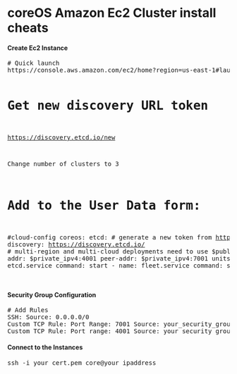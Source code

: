 coreOS Amazon Ec2 Cluster install cheats
========================================

<h4>Create Ec2 Instance</h4>
<pre>
# Quick launch
https://console.aws.amazon.com/ec2/home?region=us-east-1#launchAmi=ami-6e2ecd06

# Get new discovery URL token
https://discovery.etcd.io/new

Change number of clusters to 3

# Add to the User Data form:

#cloud-config
coreos:
  etcd:
    # generate a new token from https://discovery.etcd.io/new
    discovery: https://discovery.etcd.io/<token>
    # multi-region and multi-cloud deployments need to use $public_ipv4
    addr: $private_ipv4:4001
    peer-addr: $private_ipv4:7001
  units:
    - name: etcd.service
      command: start
    - name: fleet.service
      command: start

</pre>

<h4>Security Group Configuration</h4>
<pre>
# Add Rules
SSH: Source: 0.0.0.0/0
Custom TCP Rule: Port Range: 7001 Source: your_security_group_id
Custom TCP Rule: Port range: 4001 Source: your_security_group_id
</pre>


<h4>Connect to the Instances</h4>
<pre>
ssh -i your_cert.pem core@your_ipaddress
</pre>

